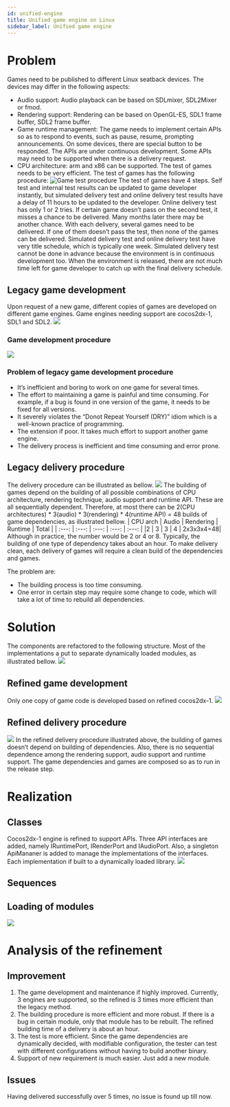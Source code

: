 ```yaml
---
id: unified-engine
title: Unified game engine on Linux
sidebar_label: Unified game engine
---
```


# Problem
Games need to be published to different Linux seatback devices. The devices may differ in the following aspects:
- Audio support: Audio playback can be based on SDLmixer, SDL2Mixer or fmod. 
- Rendering support: Rendering can be based on OpenGL-ES, SDL1 frame buffer, SDL2 frame buffer.
- Game runtime management: The game needs to implement certain APIs so as to respond to events, such as pause, resume, prompting announcements. On some devices, there are special button to be responded. The APIs are under continuous development. Some APIs may need to be supported when there is a delivery request.
- CPU architecture: arm and x86 can be supported.
The test of games needs to be very efficient. The test of games has the following procedure:
![Game test procedure](assets/unified-engine/game-test-procedure.png)
The test of games have 4 steps. Self test and internal test results can be updated to game developer instantly, but simulated delivery test and online delivery test results have a delay of 11 hours to be updated to the developer. Online delivery test has only 1 or 2 tries. If certain game doesn’t pass on the second test, it misses a chance to be delivered. Many months later there may be another chance. With each delivery, several games need to be delivered. If one of them doesn’t pass the test, then none of the games can be delivered. Simulated delivery test and online delivery test have very title schedule, which is typically one week. Simulated delivery test cannot be done in advance because the environment is in continuous development too. When the environment is released, there are not much time left for game developer to catch up with the final delivery schedule.
## Legacy game development
Upon request of a new game, different copies of games are developed on different game engines. Game engines needing support are cocos2dx-1, SDL1 and SDL2.
![](assets/unified-engine/legacy-development-management.png)
### Game development procedure
![](assets/unified-engine/legacy-development.png)

### Problem of legacy game development procedure
- It’s inefficient and boring to work on one game for several times.
- The effort to maintaining a game is painful and time consuming. For example, if a bug is found in one version of the game, it needs to be fixed for all versions.
- It severely violates the “Donot Repeat Yourself (DRY)” idiom which is a well-known practice of programming.
- The extension if poor. It takes much effort to support another game engine.
- The delivery process is inefficient and time consuming and error prone.

## Legacy delivery procedure
The delivery procedure can be illustrated as bellow.
![](assets/unified-engine/legacy-game-delivery-procedure.png)
The building of games depend on the building of all possible combinations of CPU architecture, rendering technique, audio support and runtime API. These are all sequentially dependent. Therefore, at most there can be 2(CPU architectures) * 3(audio) * 3(rendering) * 4(runtime API) = 48 builds of game dependencies, as illustrated bellow.
| CPU arch |	Audio	| Rendering	| Runtime |	Total |
| :---: | :---: | :---: | :---: | :---: |
|2	| 3	| 3	| 4 | 	2x3x3x4=48|
Although in practice, the number would be 2 or 4 or 8. Typically, the building of one type of dependency takes about an hour. To make delivery clean, each delivery of games will require a clean build of the dependencies and games.

The problem are:
- The building process is too time consuming.
- One error in certain step may require some change to code, which will take a lot of time to rebuild all dependencies.

# Solution
The components are refactored to the following structure. Most of the implementations a put to separate dynamically loaded modules, as illustrated bellow.
![ ](assets/unified-engine/refined-game-management.png)
## Refined game development
Only one copy of game code is developed based on refined cocos2dx-1.
![ ](assets/unified-engine/refined-development.png)
## Refined delivery procedure
![ ](assets/unified-engine/refined-delivery-procedure.png)
In the refined delivery procedure illustrated above, the building of games doesn’t depend on building of dependencies. Also, there is no sequential dependence among the rendering support, audio support and runtime support. The game dependencies and games are composed so as to run in the release step.

# Realization

## Classes
Cocos2dx-1 engine is refined to support APIs. Three API interfaces are added, namely IRuntimePort, IRenderPort and IAudioPort. Also, a singleton ApiMananer is added to manage the implementations of the interfaces. Each implementation if built to a dynamically loaded library.
![](assets/unified-engine/classes.png)
## Sequences

## Loading of modules
![](assets/unified-engine/loading_of_dependencies.png)
# Analysis of the refinement
## Improvement
1. The game development and maintenance if highly improved. Currently, 3 engines are supported, so the refined is 3 times more efficient than the legacy method.
2. The building procedure is more efficient and more robust. If there is a bug in certain module, only that module has to be rebuilt. The refined building time of a delivery is about an hour.
3. The test is more efficient. Since the game dependencies are dynamically decided, with modifiable configuration, the tester can test with different configurations without having to build another binary.
4. Support of new requirement is much easier. Just add a new module.
## Issues
Having delivered successfully over 5 times, no issue is found up till now.



